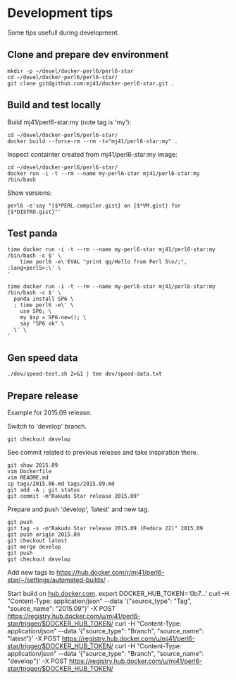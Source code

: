 Development tips
================

Some tips usefull during development.

Clone and prepare dev environment
---------------------------------

    mkdir -p ~/devel/docker-perl6/perl6-star
    cd ~/devel/docker-perl6/perl6-star/
    git clone git@github.com:mj41/docker-perl6-star.git .

Build and test locally
----------------------

Build mj41/perl6-star:my (note tag is 'my'):

    cd ~/devel/docker-perl6/perl6-star/
    docker build --force-rm --rm -t="mj41/perl6-star:my" .

Inspect containter created from mj41/perl6-star:my image:

    cd ~/devel/docker-perl6/perl6-star/
    docker run -i -t --rm --name my-perl6-star mj41/perl6-star:my /bin/bash

Show versions:

    perl6 -e'say "{$*PERL.compiler.gist} on {$*VM.gist} for {$*DISTRO.gist}"'

Test panda
----------

    time docker run -i -t --rm --name my-perl6-star mj41/perl6-star:my /bin/bash -c $' \
		time perl6 -e\'EVAL "print qq/Hello from Perl 5\n/;", :lang<perl5>;\' \
	'

    time docker run -i -t --rm --name my-perl6-star mj41/perl6-star:my /bin/bash -c $' \
      panda install SP6 \
      ; time perl6 -e\' \
        use SP6; \
        my $sp = SP6.new(); \
        say "SP6 ok" \
      \' \
    '

Gen speed data
--------------

    ./dev/speed-test.sh 2>&1 | tee dev/speed-data.txt

Prepare release
---------------

Example for 2015.09 release.

Switch to 'develop' branch.

    git checkout develop

See commit related to previous release and take inspiration there.

    git show 2015.09
    vim Dockerfile
    vim README.md
    cp tags/2015.06.md tags/2015.09.md
    git add -A ; git status
    git commit -m"Rakudo Star release 2015.09"

Prepare and push 'develop', 'latest' and new tag.

    git push
    git tag -s -m"Rakudo Star release 2015.09 (Fedora 22)" 2015.09
    git push origin 2015.09
    git checkout latest
    git merge develop
    git push
    git checkout develop

Add new tags to https://hub.docker.com/r/mj41/perl6-star/~/settings/automated-builds/ .

Start build on [hub.docker.com](https://registry.hub.docker.com/u/mj41/perl6-star/).
	export DOCKER_HUB_TOKEN='0b7...'
	curl -H "Content-Type: application/json" --data '{"source_type": "Tag", "source_name": "2015.09"}'    -X POST https://registry.hub.docker.com/u/mj41/perl6-star/trigger/$DOCKER_HUB_TOKEN/
	curl -H "Content-Type: application/json" --data '{"source_type": "Branch", "source_name": "latest"}'  -X POST https://registry.hub.docker.com/u/mj41/perl6-star/trigger/$DOCKER_HUB_TOKEN/
	curl -H "Content-Type: application/json" --data '{"source_type": "Branch", "source_name": "develop"}' -X POST https://registry.hub.docker.com/u/mj41/perl6-star/trigger/$DOCKER_HUB_TOKEN/
